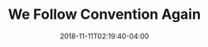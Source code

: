 ---
title: "We Follow Convention Again"
date: 2018-11-11T02:19:40-04:00
draft: true
description: ""
tags: []
categories: []
---